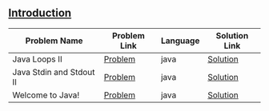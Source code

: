 ## [Introduction](https://www.hackerrank.com/domains/java/java-introduction)

Problem Name|Problem Link|Language|Solution Link
---|---|---|---
Java Loops II|[Problem](https://www.hackerrank.com/challenges/java-loops/problem)|java|[Solution](./Java-Loops-II.java)
Java Stdin and Stdout II|[Problem](https://www.hackerrank.com/challenges/java-stdin-stdout/problem)|java|[Solution](./Java-Stdin-and-Stdout-II.java)
Welcome to Java!|[Problem](https://www.hackerrank.com/challenges/welcome-to-java/problem)|java|[Solution](./Welcome-to-Java!.java)
